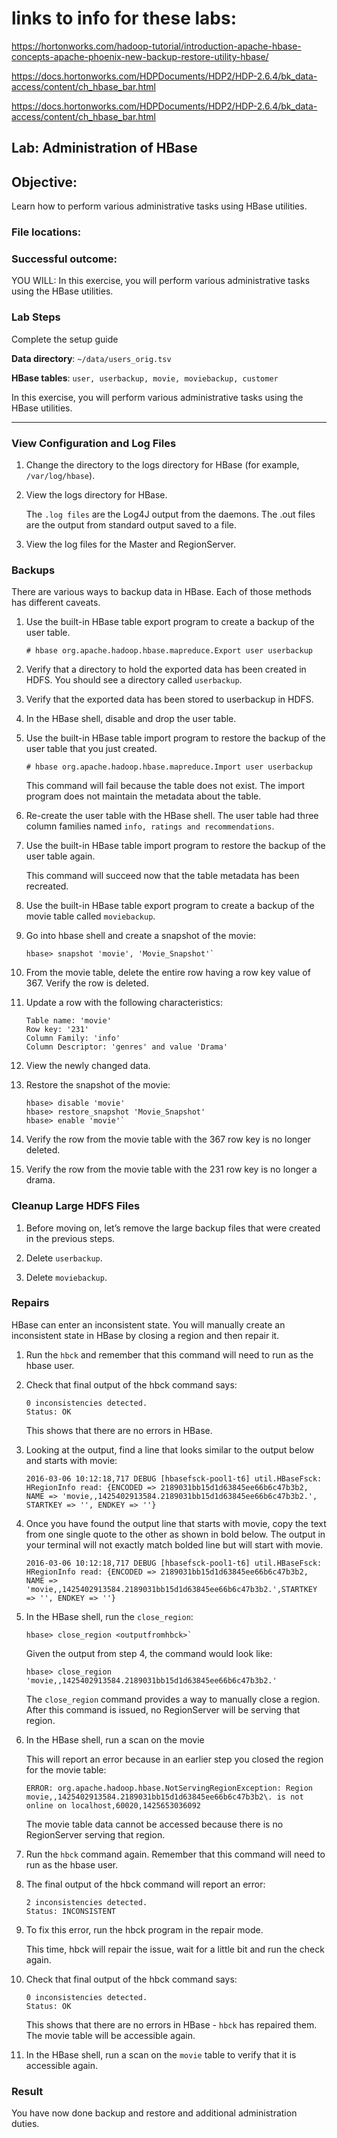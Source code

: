 # links to info for these labs:

https://hortonworks.com/hadoop-tutorial/introduction-apache-hbase-concepts-apache-phoenix-new-backup-restore-utility-hbase/

https://docs.hortonworks.com/HDPDocuments/HDP2/HDP-2.6.4/bk_data-access/content/ch_hbase_bar.html

https://docs.hortonworks.com/HDPDocuments/HDP2/HDP-2.6.4/bk_data-access/content/ch_hbase_bar.html



## Lab: Administration of HBase

## Objective:
Learn how to perform various administrative tasks using HBase utilities.

### File locations:

### Successful outcome:
YOU WILL:
In this exercise, you will perform various administrative tasks using the HBase utilities.


### Lab Steps

Complete the setup guide

**Data directory**:  `~/data/users_orig.tsv`

**HBase tables**:    `user, userbackup, movie, moviebackup, customer`

In this exercise, you will perform various administrative tasks using the HBase utilities.

----

### View Configuration and Log Files
    
1.  Change the directory to the logs directory for HBase (for example, `/var/log/hbase`).

1.  View the logs directory for HBase.

    The `.log files` are the Log4J output from the daemons. The .out files are the output from standard output saved to a file.

1.  View the log files for the Master and RegionServer.

### Backups

There are various ways to backup data in HBase. Each of those methods has different caveats.

1.  Use the built-in HBase table export program to create a backup of the user table.

    ```console
    # hbase org.apache.hadoop.hbase.mapreduce.Export user userbackup
    ```
    
1.  Verify that a directory to hold the exported data has been created in HDFS. You should see a directory called `userbackup`.

1.  Verify that the exported data has been stored to userbackup in HDFS.

1.  In the HBase shell, disable and drop the user table.

1.  Use the built-in HBase table import program to restore the backup of the user table that you just created.

    ```console
    # hbase org.apache.hadoop.hbase.mapreduce.Import user userbackup
    ```
    
    This command will fail because the table does not exist. The import program does not maintain the metadata about the table.

1.  Re-create the user table with the HBase shell. The user table had three column families named `info, ratings and recommendations`.

1.  Use the built-in HBase table import program to restore the backup of the user table again.

    This command will succeed now that the table metadata has been recreated.

1.  Use the built-in HBase table export program to create a backup of the movie table called `moviebackup`.

1.  Go into hbase shell and create a snapshot of the movie:

    ```console
    hbase> snapshot 'movie', 'Movie_Snapshot'`
    ```
    
1.  From the movie table, delete the entire row having a row key value of 367. Verify the row is deleted.

1.  Update a row with the following characteristics:

    ```console
    Table name: 'movie'
    Row key: '231'
    Column Family: 'info'
    Column Descriptor: 'genres' and value 'Drama'
    ```
    
1.  View the newly changed data.

1.  Restore the snapshot of the movie:

    ```console
    hbase> disable 'movie'
    hbase> restore_snapshot 'Movie_Snapshot'
    hbase> enable 'movie'`
    ```
    
1.  Verify the row from the movie table with the 367 row key is no longer deleted.

1.  Verify the row from the movie table with the 231 row key is no longer a drama.

### Cleanup Large HDFS Files

1.  Before moving on, let’s remove the large backup files that were created in the previous steps.

1.  Delete `userbackup`.

1.  Delete `moviebackup`.

### Repairs

HBase can enter an inconsistent state. You will manually create an inconsistent state in HBase by closing a region and then repair it.

1.  Run the `hbck` and remember that this command will need to run as the hbase user.

1.  Check that final output of the hbck command says:

    ```console
    0 inconsistencies detected.
    Status: OK
    ```
    
    This shows that there are no errors in HBase.

1.  Looking at the output, find a line that looks similar to the output below and starts with movie:

    ```console
    2016-03-06 10:12:18,717 DEBUG [hbasefsck-pool1-t6] util.HBaseFsck: HRegionInfo read: {ENCODED => 2189031bb15d1d63845ee66b6c47b3b2, NAME => 'movie,,1425402913584.2189031bb15d1d63845ee66b6c47b3b2.',  STARTKEY => '', ENDKEY => ''}
    ```

1.  Once you have found the output line that starts with movie, copy the text from one single quote to the other as shown in bold below. The output in your terminal will not exactly match bolded line but will start with movie.

    ```console
    2016-03-06 10:12:18,717 DEBUG [hbasefsck-pool1-t6] util.HBaseFsck: HRegionInfo read: {ENCODED => 2189031bb15d1d63845ee66b6c47b3b2, NAME => 'movie,,1425402913584.2189031bb15d1d63845ee66b6c47b3b2.',STARTKEY => '', ENDKEY => ''}
    ```

1.  In the HBase shell, run the `close_region`:

    ```console
    hbase> close_region <outputfromhbck>`
    ```
    
    Given the output from step 4, the command would look like:

    ```console
    hbase> close_region 'movie,,1425402913584.2189031bb15d1d63845ee66b6c47b3b2.'
    ```
    The `close_region` command provides a way to manually close a region. After this command is issued, no RegionServer will be serving that region.

1.  In the HBase shell, run a scan on the movie

    This will report an error because in an earlier step you closed the region for the movie table:
    
    ```console
    ERROR: org.apache.hadoop.hbase.NotServingRegionException: Region  movie,,1425402913584.2189031bb15d1d63845ee66b6c47b3b2\. is not online on localhost,60020,1425653036092
    ```
    
    The movie table data cannot be accessed because there is no RegionServer serving that region.

1.  Run the `hbck` command again. Remember that this command will need to run as the hbase user.

1.  The final output of the hbck command will report an error:

    ```console
    2 inconsistencies detected.  
    Status: INCONSISTENT
    ```

1.  To fix this error, run the hbck program in the repair mode.

    This time, hbck will repair the issue, wait for a little bit and run the check again.

1.  Check that final output of the hbck command says:

    ```console
    0 inconsistencies detected.  
    Status: OK
    ```

    This shows that there are no errors in HBase - `hbck` has repaired them. The movie table will be accessible again.

1.  In the HBase shell, run a scan on the `movie` table to verify that it is accessible again.

### Result

You have now done backup and restore and additional administration duties.
